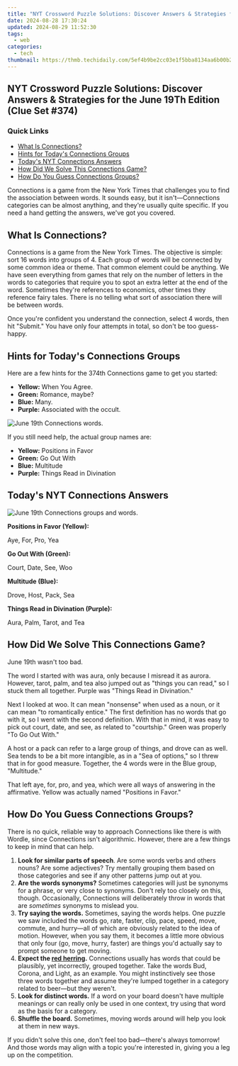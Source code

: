 ```yaml
---
title: "NYT Crossword Puzzle Solutions: Discover Answers & Strategies for the June 19Th Edition (Clue Set #374)"
date: 2024-08-28 17:30:24
updated: 2024-08-29 11:52:30
tags:
  - web
categories:
  - tech
thumbnail: https://thmb.techidaily.com/5ef4b9be2cc03e1f5bba8134aa6b00b2355f4bf8946df71748d869f7b05769b2.jpg
---
```


## NYT Crossword Puzzle Solutions: Discover Answers & Strategies for the June 19Th Edition (Clue Set #374)

### Quick Links

* [What Is Connections?](https://change-location.techidaily.com/unova-stone-pokemon-go-evolution-list-and-how-catch-them-for-vivo-s17e-drfone-by-drfone-virtual-android/)
* [Hints for Today's Connections Groups](https://twitter-videos.techidaily.com/2024-approved-optimizing-twitter-video-shares-for-facebook-users/)
* [Today's NYT Connections Answers](https://article-posts.techidaily.com/updated-in-2024-acoustic-windows-aficionado-toolkit/)
* [How Did We Solve This Connections Game?](https://vp-tips.techidaily.com/how-serimag-and-abbyy-accelerate-bank-backed-covid-relief-for-businesses-through-innovative-ico-solutions/)
* [How Do You Guess Connections Groups?](https://instagram-video-files.techidaily.com/strike-a-chord-with-instagram-reels-using-tiktoks-hit-hacks-for-2024/)

 Connections is a game from the New York Times that challenges you to find the association between words. It sounds easy, but it isn't—Connections categories can be almost anything, and they're usually quite specific. If you need a hand getting the answers, we've got you covered.

##  What Is Connections?

 Connections is a game from the New York Times. The objective is simple: sort 16 words into groups of 4\. Each group of words will be connected by some common idea or theme. That common element could be anything. We have seen everything from games that rely on the number of letters in the words to categories that require you to spot an extra letter at the end of the word. Sometimes they're references to economics, other times they reference fairy tales. There is no telling what sort of association there will be between words.

 Once you're confident you understand the connection, select 4 words, then hit "Submit." You have only four attempts in total, so don't be too guess-happy.

##  Hints for Today's Connections Groups

 Here are a few hints for the 374th Connections game to get you started:

* **Yellow:** When You Agree.
* **Green:** Romance, maybe?
* **Blue:** Many.
* **Purple:** Associated with the occult.

![June 19th Connections words.](https://static1.howtogeekimages.com/wordpress/wp-content/uploads/2024/06/june-19th-connections.png) 

 If you still need help, the actual group names are:

* **Yellow:** Positions in Favor
* **Green:** Go Out With
* **Blue:** Multitude
* **Purple:** Things Read in Divination

##  Today's NYT Connections Answers

![June 19th Connections groups and words.](https://static1.howtogeekimages.com/wordpress/wp-content/uploads/2024/06/june-19th-connections-filled.png) 

**Positions in Favor (Yellow):** 

 Aye, For, Pro, Yea

**Go Out With (Green):** 

 Court, Date, See, Woo

**Multitude (Blue):** 

 Drove, Host, Pack, Sea

**Things Read in Divination (Purple):** 

 Aura, Palm, Tarot, and Tea

##  How Did We Solve This Connections Game?

 June 19th wasn't too bad. 

 The word I started with was aura, only because I misread it as aurora. However, tarot, palm, and tea also jumped out as "things you can read," so I stuck them all together. Purple was "Things Read in Divination." 

 Next I looked at woo. It can mean "nonsense" when used as a noun, or it can mean "to romantically entice." The first definition has no words that go with it, so I went with the second definition. With that in mind, it was easy to pick out court, date, and see, as related to "courtship." Green was properly "To Go Out With." 

 A host or a pack can refer to a large group of things, and drove can as well. Sea tends to be a bit more intangible, as in a "Sea of options," so I threw that in for good measure. Together, the 4 words were in the Blue group, "Multitude." 

 That left aye, for, pro, and yea, which were all ways of answering in the affirmative. Yellow was actually named "Positions in Favor." 

##  How Do You Guess Connections Groups?

 There is no quick, reliable way to approach Connections like there is with Wordle, since Connections isn't algorithmic. However, there are a few things to keep in mind that can help.

1. **Look for similar parts of speech**. Are some words verbs and others nouns? Are some adjectives? Try mentally grouping them based on those categories and see if any other patterns jump out at you.
2. **Are the words synonyms?** Sometimes categories will just be synonyms for a phrase, or very close to synonyms. Don't rely too closely on this, though. Occasionally, Connections will deliberately throw in words that are _sometimes_ synonyms to mislead you.
3. **Try saying the words.** Sometimes, saying the words helps. One puzzle we saw included the words go, rate, faster, clip, pace, speed, move, commute, and hurry—all of which are obviously related to the idea of motion. However, when you say them, it becomes a little more obvious that only four (go, move, hurry, faster) are things you'd actually say to prompt someone to get moving.
4. **Expect the [red herring](https://www.merriam-webster.com/dictionary/red%20herring).** Connections usually has words that could be plausibly, yet incorrectly, grouped together. Take the words Bud, Corona, and Light, as an example. You might instinctively see those three words together and assume they're lumped together in a category related to beer—but they weren't.
5. **Look for distinct words.** If a word on your board doesn't have multiple meanings or can really only be used in one context, try using that word as the basis for a category.
6. **Shuffle the board.** Sometimes, moving words around will help you look at them in new ways.

 If you didn't solve this one, don't feel too bad—there's always tomorrow! And those words may align with a topic you're interested in, giving you a leg up on the competition.

<ins class="adsbygoogle"
     style="display:block"
     data-ad-format="autorelaxed"
     data-ad-client="ca-pub-7571918770474297"
     data-ad-slot="1223367746"></ins>



<ins class="adsbygoogle"
     style="display:block"
     data-ad-client="ca-pub-7571918770474297"
     data-ad-slot="8358498916"
     data-ad-format="auto"
     data-full-width-responsive="true"></ins>
